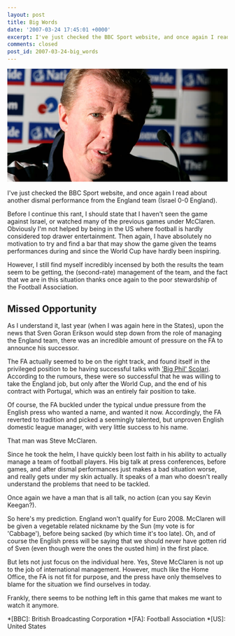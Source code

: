 ```yaml
---
layout: post
title: Big Words
date: '2007-03-24 17:45:01 +0000'
excerpt: I've just checked the BBC Sport website, and once again I read about another dismal performance from the England team (Israel 0-0 England).
comments: closed
post_id: 2007-03-24-big_words
---
```

![Steve McClaren](/assets/images/2007/03/big_words.jpg)

I've just checked the BBC Sport website, and once again I read about another dismal performance from the England team (Israel 0-0 England).

Before I continue this rant, I should state that I haven't seen the game against Israel, or watched many of the previous games under McClaren. Obviously I'm not helped by being in the US where football is hardly considered top drawer entertainment. Then again, I have absolutely no motivation to try and find a bar that may show the game given the teams performances during and since the World Cup have hardly been inspiring.

However, I still find myself incredibly incensed by both the results the team seem to be getting, the (second-rate) management of the team, and the fact that we are in this situation thanks once again to the poor stewardship of the Football Association.

## Missed Opportunity
As I understand it, last year (when I was again here in the States), upon the news that Sven Goran Erikson would step down from the role of managing the England team, there was an incredible amount of pressure on the FA to announce his successor.

The FA actually seemed to be on the right track, and found itself in the privileged position to be having successful talks with ['Big Phil' Scolari][1]. According to the rumours, these were so successful that he was willing to take the England job, but only after the World Cup, and the end of his contract with Portugal, which was an entirely fair position to take.

Of course, the FA buckled under the typical undue pressure from the English press who wanted a name, and wanted it now. Accordingly, the FA reverted to tradition and picked a seemingly talented, but unproven English domestic league manager, with very little success to his name.

That man was Steve McClaren.

Since he took the helm, I have quickly been lost faith in his ability to actually manage a team of football players. His big talk at press conferences, before games, and after dismal performances just makes a bad situation worse, and really gets under my skin actually. It speaks of a man who doesn't really understand the problems that need to be tackled.

Once again we have a man that is all talk, no action (can you say Kevin Keegan?).

So here's my prediction. England won't qualify for Euro 2008. McClaren will be given a vegetable related nickname by the Sun (my vote is for 'Cabbage'), before being sacked (by which time it's too late). Oh, and of course the English press will be saying that we should never have gotten rid of Sven (even though were the ones the ousted him) in the first place.

But lets not just focus on the individual here. Yes, Steve McClaren is not up to the job of international management. However, much like the Home Office, the FA is not fit for purpose, and the press have only themselves to blame for the situation we find ourselves in today.

Frankly, there seems to be nothing left in this game that makes me want to watch it anymore.

[1]: http://en.wikipedia.org/wiki/Luiz_Felipe_Scolari

*[BBC]: British Broadcasting Corporation
*[FA]: Football Association
*[US]: United States
